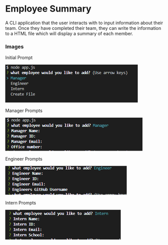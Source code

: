 Employee Summary
=====================

A CLI application that the user interacts with to input information about their team. Once they have completed their team, they can write the information to a HTML file which will display a summary of each member.

### Images

Initial Prompt

![FirstPrompt](/Assets/FirstPrompt.PNG)

Manager Prompts

![ManagerPrompts](/Assets/ManagerPrompts.PNG)

Engineer Prompts

![EngineerPrompts](/Assets/EngineerPrompts.PNG)

Intern Prompts

![InternPrompts](/Assets/InternPrompts.PNG)